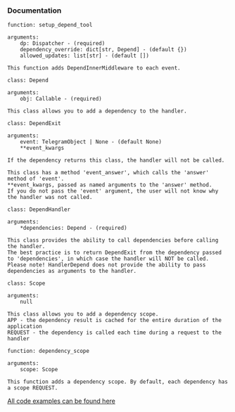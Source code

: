 ### Documentation


`function: setup_depend_tool`

    arguments:
        dp: Dispatcher - (required)
        dependency_override: dict[str, Depend] - (default {})
        allowed_updates: list[str] - (default [])

    This function adds DependInnerMiddleware to each event.


`class: Depend`

    arguments:
        obj: Callable - (required)

    This class allows you to add a dependency to the handler.


`class: DependExit`

    arguments:
        event: TelegramObject | None - (default None)
        **event_kwargs

    If the dependency returns this class, the handler will not be called.

    This class has a method 'event_answer', which calls the 'answer' method of 'event'.
    **event_kwargs, passed as named arguments to the 'answer' method.
    If you do not pass the 'event' argument, the user will not know why the handler was not called.


`class: DependHandler`

    arguments:
        *dependencies: Depend - (required)

    This class provides the ability to call dependencies before calling the handler.
    The best practice is to return DependExit from the dependency passed to 'dependencies', in which case the handler will NOT be called.
    Please note! HandlerDepend does not provide the ability to pass dependencies as arguments to the handler.


`class: Scope`

    arguments:
        null

    This class allows you to add a dependency scope.
    APP - the dependency result is cached for the entire duration of the application
    REQUEST - the dependency is called each time during a request to the handler


`function: dependency_scope`

    arguments:
        scope: Scope

    This function adds a dependency scope. By default, each dependency has a scope REQUEST.


[All code examples can be found here](https://github.com/shayzi3/aiogram_tool/blob/master/examples/depend/)